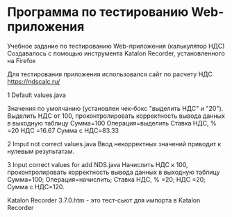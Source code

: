 # Программа по тестированию Web-приложения
Учебное задание по тестированию Web-приложения (калькулятор НДС)
Создавалось с помощью инструмента Katalon Recorder, установленного на Firefox

Для тестирования приложения использовался сайт по расчету НДС https://ndscalc.ru/

1 Default values.java

Значения по умолчанию (установлен чек-бокс "выделить НДС" и  "20"). 
Выделить НДС от 100, проконтролировать корректность вывода данных в выходную таблицу
Сумма=100 	Операция=выделить	Ставка НДС, %	 =20	НДС =16.67 Сумма c НДС=83.33

2 Imput not correct values.java
Ввод некорректных значений приводит к нулевым результатам.

3 Input correct values for add NDS.java
Начислить НДС к 100, проконтролировать корректность вывода данных в выходную таблицу
Сумма=100; Операция=начислить; Ставка НДС, %	 =20;	НДС =20; Сумма c НДС=120.

Katalon Recorder 3.7.0.htm - это тест-сьют для импорта в  Katalon Recorder
